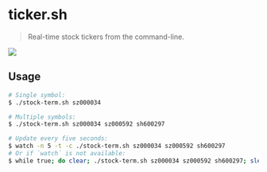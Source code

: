 # ticker.sh

> Real-time stock tickers from the command-line.

![](https://raw.githubusercontent.com/sjclijie/stock-term/master/screenshot.png)

## Usage

```sh
# Single symbol:
$ ./stock-term.sh sz000034

# Multiple symbols:
$ ./stock-term.sh sz000034 sz000592 sh600297

# Update every five seconds:
$ watch -n 5 -t -c ./stock-term.sh sz000034 sz000592 sh600297
# Or if `watch` is not available:
$ while true; do clear; ./stock-term.sh sz000034 sz000592 sh600297; sleep 5; done
```

